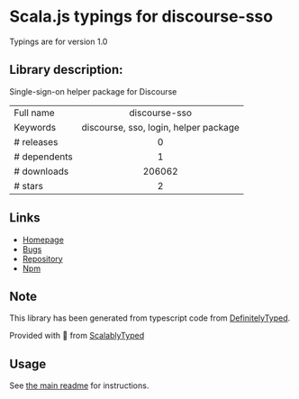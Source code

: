 
# Scala.js typings for discourse-sso

Typings are for version 1.0

## Library description:
Single-sign-on helper package for Discourse

|                    |                 |
| ------------------ | :-------------: |
| Full name          | discourse-sso |
| Keywords           | discourse, sso, login, helper package |
| # releases         | 0 |
| # dependents       | 1 |
| # downloads        | 206062 |
| # stars            | 2 |

## Links
- [Homepage](https://github.com/ArmedGuy/discourse_sso_node)
- [Bugs](https://github.com/ArmedGuy/discourse_sso_node/issues)
- [Repository](https://github.com/ArmedGuy/discourse_sso_node)
- [Npm](https://www.npmjs.com/package/discourse-sso)
    


## Note
This library has been generated from typescript code from [DefinitelyTyped](https://definitelytyped.org).

Provided with :purple_heart: from [ScalablyTyped](https://github.com/oyvindberg/ScalablyTyped)

## Usage
See [the main readme](../../readme.md) for instructions.


